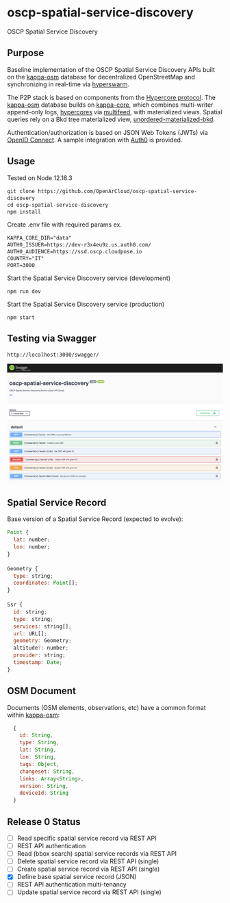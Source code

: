 # oscp-spatial-service-discovery
OSCP Spatial Service Discovery


## Purpose

Baseline implementation of the OSCP Spatial Service Discovery APIs built on the [kappa-osm](https://github.com/digidem/kappa-osm) database for decentralized OpenStreetMap and synchronizing in real-time via [hyperswarm](https://github.com/hyperswarm/hyperswarm).

The P2P stack is based on components from the [Hypercore protocol](https://hypercore-protocol.org/). The [kappa-osm](https://github.com/digidem/kappa-osm) database builds on [kappa-core](https://github.com/kappa-db/kappa-core), which combines multi-writer append-only logs, [hypercores](https://github.com/mafintosh/hypercore) via [multifeed](https://github.com/kappa-db/multifeed), with materialized views. Spatial queries rely on a Bkd tree materialized view, [unordered-materialized-bkd](https://github.com/digidem/unordered-materialized-bkd).

Authentication/authorization is based on JSON Web Tokens (JWTs) via [OpenID Connect](https://openid.net/connect/). A sample integration with [Auth0](https://auth0.com/) is provided.


## Usage


Tested on Node 12.18.3

```
git clone https://github.com/OpenArCloud/oscp-spatial-service-discovery
cd oscp-spatial-service-discovery
npm install
```

Create .env file with required params ex.

```
KAPPA_CORE_DIR="data"
AUTH0_ISSUER=https://dev-r3x4eu9z.us.auth0.com/
AUTH0_AUDIENCE=https://ssd.oscp.cloudpose.io
COUNTRY="IT"
PORT=3000
```

Start the Spatial Service Discovery service (development)

```
npm run dev
```

Start the Spatial Service Discovery service (production)

```
npm start
```

## Testing via Swagger


```
http://localhost:3000/swagger/
```

![Swagger image](images/swagger.png?raw=true)



## Spatial Service Record

Base version of a Spatial Service Record (expected to evolve):

```js
Point {
  lat: number;
  lon: number;
}

Geometry {
  type: string;
  coordinates: Point[];
}

Ssr {
  id: string;
  type: string;
  services: string[];
  url: URL[];
  geometry: Geometry;
  altitude?: number;
  provider: string;
  timestamp: Date;
}
```


## OSM Document

Documents (OSM elements, observations, etc) have a common format within [kappa-osm](https://github.com/digidem/kappa-osm):

```js
  {
    id: String,
    type: String,
    lat: String,
    lon: String,
    tags: Object,
    changeset: String,
    links: Array<String>,
    version: String,
    deviceId: String
  }
```


## Release 0 Status

- [ ] Read specific spatial service record via REST API 
- [ ] REST API authentication
- [ ] Read (bbox search) spatial service records via REST API
- [ ] Delete spatial service record via REST API (single)
- [ ] Create spatial service record via REST API (single)
- [x] Define base spatial service record (JSON)
- [ ] REST API authentication multi-tenancy
- [ ] Update spatial service record via REST API (single)